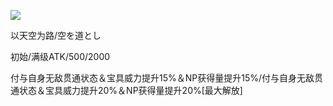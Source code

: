 ![](https://fgo.wiki/images/thumb/5/51/%E4%BB%A5%E5%A4%A9%E7%A9%BA%E4%B8%BA%E8%B7%AF.png/300px-%E4%BB%A5%E5%A4%A9%E7%A9%BA%E4%B8%BA%E8%B7%AF.png)

以天空为路/空を道とし

初始/满级ATK/500/2000

付与自身无敌贯通状态＆宝具威力提升15%＆NP获得量提升15%/付与自身无敌贯通状态＆宝具威力提升20%＆NP获得量提升20%[最大解放]
